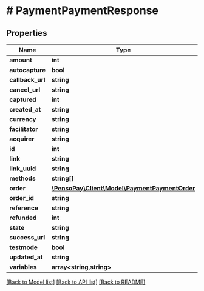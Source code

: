 # # PaymentPaymentResponse

## Properties

Name | Type | Description | Notes
------------ | ------------- | ------------- | -------------
**amount** | **int** |  |
**autocapture** | **bool** |  |
**callback_url** | **string** |  |
**cancel_url** | **string** |  |
**captured** | **int** |  |
**created_at** | **string** |  |
**currency** | **string** |  |
**facilitator** | **string** |  |
**acquirer** | **string** |  |
**id** | **int** |  |
**link** | **string** |  |
**link_uuid** | **string** |  |
**methods** | **string[]** |  |
**order** | [**\PensoPay\Client\Model\PaymentPaymentOrder**](PaymentPaymentOrder.md) |  |
**order_id** | **string** |  |
**reference** | **string** |  |
**refunded** | **int** |  |
**state** | **string** |  |
**success_url** | **string** |  |
**testmode** | **bool** |  |
**updated_at** | **string** |  |
**variables** | **array<string,string>** |  |

[[Back to Model list]](../../README.md#models) [[Back to API list]](../../README.md#endpoints) [[Back to README]](../../README.md)
